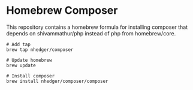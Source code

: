 # Homebrew Composer

This repository contains a homebrew formula for installing
composer that depends on shivammathur/php instead of php
from homebrew/core.

```shell
# Add tap
brew tap nhedger/composer

# Update homebrew
brew update

# Install composer
brew install nhedger/composer/composer
```